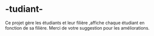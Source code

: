 # -tudiant-
Ce projet gère les étudiants et leur filière ,affiche chaque étudiant en fonction de sa filière.
Merci de votre suggestion pour les améliorations.
